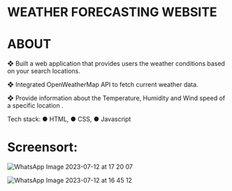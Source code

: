 # WEATHER FORECASTING WEBSITE

# ABOUT
❖ Built a web application that provides users the
weather conditions based on your search
locations.

❖ Integrated OpenWeatherMap API to fetch
current weather data.

❖ Provide information about the Temperature,
Humidity and Wind speed of a specific location .

Tech stack:
● HTML,
● CSS,
● Javascript

# Screensort:

![WhatsApp Image 2023-07-12 at 17 20 07](https://github.com/manirathod1404/Weather-App/assets/128643735/7dd9a08b-3f30-42fe-a101-d6539edf7f85)

![WhatsApp Image 2023-07-12 at 16 45 12](https://github.com/manirathod1404/Weather-App/assets/128643735/f258566f-3669-490e-a271-db50aae34775)
